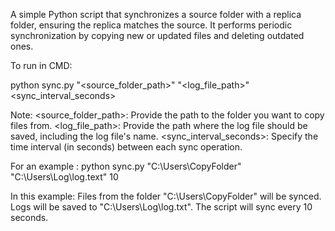A simple Python script that synchronizes a source folder with a replica folder, ensuring the replica matches the source. It performs periodic synchronization by copying new or updated files and deleting outdated ones.


To run in CMD:

python sync.py "<source_folder_path>" "<log_file_path>" <sync_interval_seconds>

Note: 
<source_folder_path>: Provide the path to the folder you want to copy files from.
<log_file_path>: Provide the path where the log file should be saved, including the log file's name.
<sync_interval_seconds>: Specify the time interval (in seconds) between each sync operation.

For an example :
python sync.py "C:\Users\CopyFolder" "C:\Users\Log\log.text" 10

In this example:
Files from the folder "C:\Users\CopyFolder" will be synced.
Logs will be saved to "C:\Users\Log\log.txt".
The script will sync every 10 seconds.
